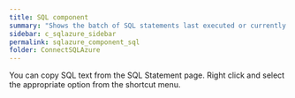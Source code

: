 ```yaml
---
title: SQL component
summary: "Shows the batch of SQL statements last executed or currently executing by the selected session."
sidebar: c_sqlazure_sidebar
permalink: sqlazure_component_sql
folder: ConnectSQLAzure
---
```




You can copy SQL text from the SQL Statement page. Right click and select the appropriate option from the shortcut menu.
